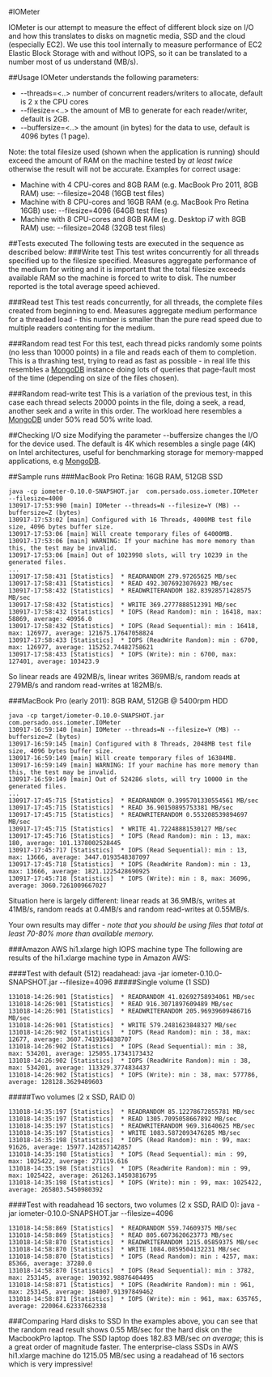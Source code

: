 #IOMeter

IOMeter is our attempt to measure the effect of different block size on I/O and how this translates to disks on magnetic media, SSD and the cloud (especially EC2). We use this tool internally to measure performance of EC2 Elastic Block Storage with and without IOPS, so it can be translated to a number most of us understand (MB/s).

##Usage
IOMeter understands the following parameters:
 * --threads=<..> number of concurrent readers/writers to allocate, default is 2 x the CPU cores
 * --filesize=<..> the amount of MB to generate for each reader/writer, default is 2GB.
 * --buffersize=<..> the amount (in bytes) for the data to use, default is 4096 bytes (1 page).

Note: the total filesize used (shown when the application is running) should exceed the amount of RAM on the machine tested by _at least twice_ otherwise the result will not be accurate.
Examples for correct usage:
 * Machine with 4 CPU-cores and 8GB RAM (e.g. MacBook Pro 2011, 8GB RAM) use: --filesize=2048 (16GB test files)
 * Machine with 8 CPU-cores and 16GB RAM (e.g. MacBook Pro Retina 16GB) use: --filesize=4096 (64GB test files)
 * Machine with 8 CPU-cores and 8GB RAM (e.g. Desktop i7 with 8GB RAM) use: --filesize=2048 (32GB test files)

##Tests executed
The following tests are executed in the sequence as described below:
###Write test
This test writes concurrently for all threads specified up to the filesize specified. Measures aggregate performance of the medium for writing and it is important that the total filesize exceeds available RAM so the machine is forced to write to disk. The number reported is the total average speed achieved.

###Read test
This test reads concurrently, for all threads, the complete files created from beginning to end. Measures aggregate medium performance for a threaded load - this number is smaller than the pure read speed due to multiple readers contenting for the medium.

###Random read test
For this test, each thread picks randomly some points (no less than 10000 points) in a file and reads each of them to completion. This is a thrashing test, trying to read as fast as possible - in real life this resembles a [MongoDB](http://www.mongodb.org) instance doing lots of queries that page-fault most of the time (depending on size of the files chosen).

###Random read-write test
This is a variation of the previous test, in this case each thread selects 20000 points in the file, doing a seek, a read, another seek and a write in this order. The workload here resembles a [MongoDB](http://www.mongodb.org) under 50% read 50% write load.

##Checking I/O size
Modifying the parameter --buffersize changes the I/O for the device used. The default is 4K which resembles a single page (4K) on Intel architectures, useful for benchmarking storage for memory-mapped applications, e.g [MongoDB](http://www.mongodb.org).

##Sample runs
###MacBook Pro Retina: 16GB RAM, 512GB SSD
```
java -cp iometer-0.10.0-SNAPSHOT.jar  com.persado.oss.iometer.IOMeter --filesize=4000
130917-17:53:990 [main] IOMeter --threads=N --filesize=Y (MB) --buffersize=Z (bytes)
130917-17:53:02 [main] Configured with 16 Threads, 4000MB test file size, 4096 bytes buffer size.
130917-17:53:06 [main] Will create temporary files of 64000MB.
130917-17:53:06 [main] WARNING: If your machine has more memory than this, the test may be invalid.
130917-17:53:06 [main] Out of 1023998 slots, will try 10239 in the generated files.
...
130917-17:58:431 [Statistics]  * READRANDOM 279.97265625 MB/sec
130917-17:58:431 [Statistics]  * READ 492.3076923076923 MB/sec
130917-17:58:432 [Statistics]  * READWRITERANDOM 182.83928571428575 MB/sec
130917-17:58:432 [Statistics]  * WRITE 369.2777888512391 MB/sec
130917-17:58:432 [Statistics]  * IOPS (Read Random): min : 16418, max: 58869, average: 40956.0
130917-17:58:432 [Statistics]  * IOPS (Read Sequential): min : 16418, max: 126977, average: 121675.17647058824
130917-17:58:433 [Statistics]  * IOPS (ReadWrite Random): min : 6700, max: 126977, average: 115252.74482758621
130917-17:58:433 [Statistics]  * IOPS (Write): min : 6700, max: 127401, average: 103423.9
```

So linear reads are 492MB/s, linear writes 369MB/s, random reads at 279MB/s and random read-writes at 182MB/s.

###MacBook Pro (early 2011): 8GB RAM, 512GB @ 5400rpm HDD
```
java -cp target/iometer-0.10.0-SNAPSHOT.jar  com.persado.oss.iometer.IOMeter
130917-16:59:140 [main] IOMeter --threads=N --filesize=Y (MB) --buffersize=Z (bytes)
130917-16:59:145 [main] Configured with 8 Threads, 2048MB test file size, 4096 bytes buffer size.
130917-16:59:149 [main] Will create temporary files of 16384MB.
130917-16:59:149 [main] WARNING: If your machine has more memory than this, the test may be invalid.
130917-16:59:149 [main] Out of 524286 slots, will try 10000 in the generated files.
...
130917-17:45:715 [Statistics]  * READRANDOM 0.3995701330554561 MB/sec
130917-17:45:715 [Statistics]  * READ 36.90150895753381 MB/sec
130917-17:45:715 [Statistics]  * READWRITERANDOM 0.553208539894697 MB/sec
130917-17:45:715 [Statistics]  * WRITE 41.72248881530127 MB/sec
130917-17:45:716 [Statistics]  * IOPS (Read Random): min : 13, max: 180, average: 101.1378002528445
130917-17:45:717 [Statistics]  * IOPS (Read Sequential): min : 13, max: 13666, average: 3447.0193548387097
130917-17:45:718 [Statistics]  * IOPS (ReadWrite Random): min : 13, max: 13666, average: 1821.1225428690925
130917-17:45:718 [Statistics]  * IOPS (Write): min : 8, max: 36096, average: 3060.7261009667027
```
Situation here is largely different: linear reads at 36.9MB/s, writes at 41MB/s, random reads at 0.4MB/s and random read-writes at 0.55MB/s.

Your own results may differ - _note that you should be using files that total at least 70-80% more than available memory._

###Amazon AWS hi1.xlarge high IOPS machine type
The following are results of the hi1.xlarge machine type in Amazon AWS:

####Test with default (512) readahead:
java -jar iometer-0.10.0-SNAPSHOT.jar --filesize=4096
#####Single volume (1 SSD)
```
131018-14:26:901 [Statistics]  * READRANDOM 41.02692758934061 MB/sec
131018-14:26:901 [Statistics]  * READ 916.3071897609489 MB/sec
131018-14:26:901 [Statistics]  * READWRITERANDOM 205.96939609486716 MB/sec
131018-14:26:901 [Statistics]  * WRITE 579.2481623848327 MB/sec
131018-14:26:902 [Statistics]  * IOPS (Read Random): min : 38, max: 12677, average: 3607.7419354838707
131018-14:26:902 [Statistics]  * IOPS (Read Sequential): min : 38, max: 534201, average: 125055.17343173432
131018-14:26:902 [Statistics]  * IOPS (ReadWrite Random): min : 38, max: 534201, average: 113329.3774834437
131018-14:26:902 [Statistics]  * IOPS (Write): min : 38, max: 577786, average: 128128.3629489603
```
#####Two volumes (2 x SSD, RAID 0)
```
131018-14:35:197 [Statistics]  * READRANDOM 85.12278672855781 MB/sec
131018-14:35:197 [Statistics]  * READ 1305.7095058667892 MB/sec
131018-14:35:197 [Statistics]  * READWRITERANDOM 969.31640625 MB/sec
131018-14:35:197 [Statistics]  * WRITE 1083.5872093476285 MB/sec
131018-14:35:198 [Statistics]  * IOPS (Read Random): min : 99, max: 91626, average: 15977.142857142857
131018-14:35:198 [Statistics]  * IOPS (Read Sequential): min : 99, max: 1025422, average: 271119.616
131018-14:35:198 [Statistics]  * IOPS (ReadWrite Random): min : 99, max: 1025422, average: 261263.14503816795
131018-14:35:198 [Statistics]  * IOPS (Write): min : 99, max: 1025422, average: 265803.5450980392
```
####Test with readahead 16 sectors, two volumes (2 x SSD, RAID 0):
java -jar iometer-0.10.0-SNAPSHOT.jar --filesize=4096
```
131018-14:58:869 [Statistics]  * READRANDOM 559.74609375 MB/sec
131018-14:58:869 [Statistics]  * READ 805.6073620623773 MB/sec
131018-14:58:870 [Statistics]  * READWRITERANDOM 1215.05859375 MB/sec
131018-14:58:870 [Statistics]  * WRITE 1084.0859504132231 MB/sec
131018-14:58:870 [Statistics]  * IOPS (Read Random): min : 4257, max: 85366, average: 37280.0
131018-14:58:870 [Statistics]  * IOPS (Read Sequential): min : 3782, max: 253145, average: 190392.98876404495
131018-14:58:871 [Statistics]  * IOPS (ReadWrite Random): min : 961, max: 253145, average: 184007.91397849462
131018-14:58:871 [Statistics]  * IOPS (Write): min : 961, max: 635765, average: 220064.62337662338
```
###Comparing Hard disks to SSD
In the examples above, you can see that the random read result shows 0.55 MB/sec for the hard disk on the MacbookPro laptop. The SSD laptop does 182.83 MB/sec _on average_; this is a great order of magnitude faster. The enterprise-class SSDs in AWS hi1.xlarge machine do 1215.05 MB/sec using a readahead of 16 sectors which is very impressive!




